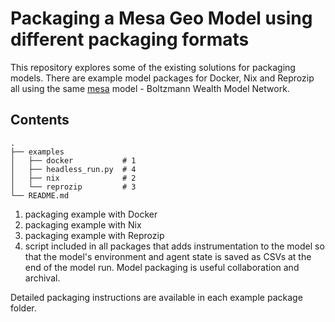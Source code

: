 # Packaging a Mesa Geo Model using different packaging formats

This repository explores some of the existing solutions for packaging models.
There are example model packages for Docker, Nix and Reprozip all using the
same [mesa](https://github.com/projectmesa/mesa) model - Boltzmann Wealth Model
Network.

## Contents

```
.
├── examples
│   ├── docker           # 1
│   ├── headless_run.py  # 4
│   ├── nix              # 2
│   └── reprozip         # 3
└── README.md
```

1. packaging example with Docker
2. packaging example with Nix
3. packaging example with Reprozip
4. script included in all packages that adds instrumentation to the model so 
   that the model's environment and agent state is saved as CSVs at the end of
   the model run. Model packaging is useful collaboration and archival.

Detailed packaging instructions are available in each example package folder.
